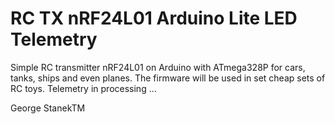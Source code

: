 # RC TX nRF24L01 Arduino Lite LED Telemetry
Simple RC transmitter nRF24L01 on Arduino with ATmega328P for cars, tanks, ships and even planes. The firmware will be used in set cheap sets of RC toys. Telemetry in processing ...

George StanekTM 
